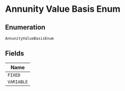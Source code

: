 
# Annunity Value Basis Enum

## Enumeration

`AnnunityValueBasisEnum`

## Fields

| Name |
|  --- |
| `FIXED` |
| `VARIABLE` |

